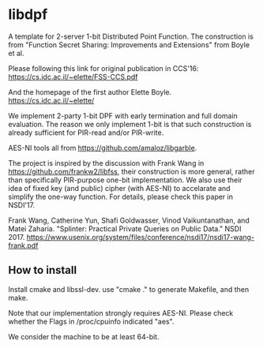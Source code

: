 # libdpf

A template for 2-server 1-bit Distributed Point Function. The construction is from "Function Secret Sharing: Improvements and Extensions" from Boyle et al. 

Please following this link for original publication in CCS'16:
https://cs.idc.ac.il/~elette/FSS-CCS.pdf

And the homepage of the first author Elette Boyle.
https://cs.idc.ac.il/~elette/


We implement 2-party 1-bit DPF with early termination and full domain evaluation. The reason we only implement 1-bit is that such construction is already sufficient for PIR-read and/or PIR-write.

AES-NI tools all from https://github.com/amaloz/libgarble.

The project is inspired by the discussion with Frank Wang in https://github.com/frankw2/libfss, their construction is more general, rather than specifically PIR-purpose one-bit implementation. We also use their idea of fixed key (and public) cipher (with AES-NI) to accelarate and simplify the one-way function. For details, please check this paper in NSDI'17.

Frank Wang, Catherine Yun, Shafi Goldwasser, Vinod Vaikuntanathan, and Matei Zaharia. "Splinter: Practical Private Queries on Public Data." NSDI 2017. https://www.usenix.org/system/files/conference/nsdi17/nsdi17-wang-frank.pdf

## How to install

Install cmake and libssl-dev. use "cmake ." to generate Makefile, and then make.

Note that our implementation strongly requires AES-NI. Please check whether the Flags in /proc/cpuinfo indicated "aes".

We consider the machine to be at least 64-bit.
